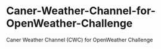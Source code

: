 # Caner-Weather-Channel-for-OpenWeather-Challenge
Caner Weather Channel (CWC) for OpenWeather Challenge
